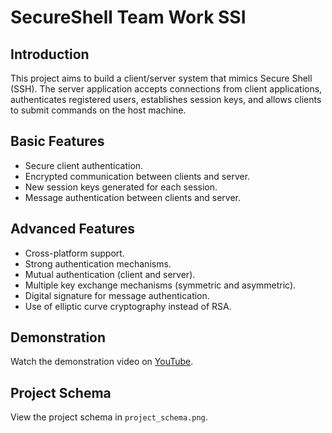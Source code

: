 # SecureShell Team Work SSI

## Introduction

This project aims to build a client/server system that mimics Secure Shell (SSH). The server application accepts connections from client applications, authenticates registered users, establishes session keys, and allows clients to submit commands on the host machine.

## Basic Features

- Secure client authentication.
- Encrypted communication between clients and server.
- New session keys generated for each session.
- Message authentication between clients and server.

## Advanced Features

- Cross-platform support.
- Strong authentication mechanisms.
- Mutual authentication (client and server).
- Multiple key exchange mechanisms (symmetric and asymmetric).
- Digital signature for message authentication.
- Use of elliptic curve cryptography instead of RSA.

## Demonstration

Watch the demonstration video on [YouTube](https://www.youtube.com/watch?v=E1cNaFfcUis).

## Project Schema

View the project schema in `project_schema.png`.
